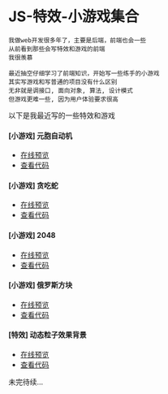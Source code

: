 # JS-特效-小游戏集合

```
我做web开发很多年了，主要是后端，前端也会一些
从前看到那些会写特效和游戏的前端
我很羡慕

最近抽空仔细学习了前端知识，开始写一些练手的小游戏
其实写游戏和写普通的项目没有什么区别
无非就是调接口, 面向对象, 算法, 设计模式
但游戏更难一些, 因为用户体验要求很高
```

以下是我最近写的一些特效和游戏

#### [小游戏] 元胞自动机
* [在线预览](https://www.feonix.cn/cell/)
* [查看代码](https://gitee.com/demo./js_games/tree/master/cell)

#### [小游戏] 贪吃蛇
* [在线预览](https://www.feonix.cn/snake/)
* [查看代码](https://gitee.com/demo./js_games/tree/master/snake)

#### [小游戏] 2048
* [在线预览](https://www.feonix.cn/2048/)
* [查看代码](https://gitee.com/demo./js_games/tree/master/2048)

#### [小游戏] 俄罗斯方块
* [在线预览](https://www.feonix.cn/tetris/)
* [查看代码](https://gitee.com/demo./js_games/tree/master/tetris)

#### [特效] 动态粒子效果背景
* [在线预览](https://www.feonix.cn/particle-animation/)
* [查看代码](https://gitee.com/demo./js_games/tree/master/particle-animation)

未完待续...